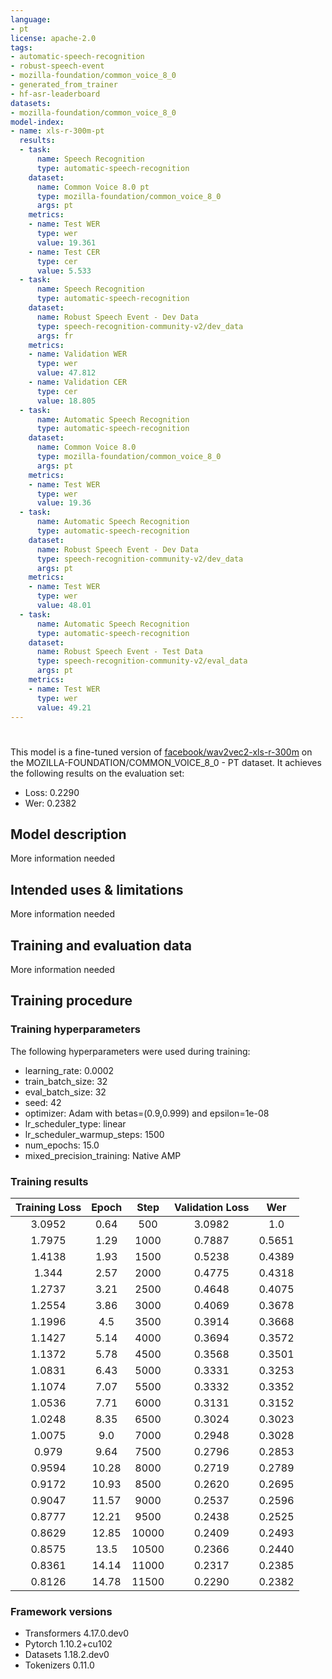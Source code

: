 ```yaml
---
language:
- pt
license: apache-2.0
tags:
- automatic-speech-recognition
- robust-speech-event
- mozilla-foundation/common_voice_8_0
- generated_from_trainer
- hf-asr-leaderboard
datasets:
- mozilla-foundation/common_voice_8_0
model-index:
- name: xls-r-300m-pt
  results:
  - task:
      name: Speech Recognition
      type: automatic-speech-recognition
    dataset:
      name: Common Voice 8.0 pt
      type: mozilla-foundation/common_voice_8_0
      args: pt
    metrics:
    - name: Test WER
      type: wer
      value: 19.361
    - name: Test CER
      type: cer
      value: 5.533
  - task:
      name: Speech Recognition
      type: automatic-speech-recognition
    dataset:
      name: Robust Speech Event - Dev Data
      type: speech-recognition-community-v2/dev_data
      args: fr
    metrics:
    - name: Validation WER
      type: wer
      value: 47.812
    - name: Validation CER
      type: cer
      value: 18.805
  - task:
      name: Automatic Speech Recognition
      type: automatic-speech-recognition
    dataset:
      name: Common Voice 8.0
      type: mozilla-foundation/common_voice_8_0
      args: pt
    metrics:
    - name: Test WER
      type: wer
      value: 19.36
  - task:
      name: Automatic Speech Recognition
      type: automatic-speech-recognition
    dataset:
      name: Robust Speech Event - Dev Data
      type: speech-recognition-community-v2/dev_data
      args: pt
    metrics:
    - name: Test WER
      type: wer
      value: 48.01
  - task:
      name: Automatic Speech Recognition
      type: automatic-speech-recognition
    dataset:
      name: Robust Speech Event - Test Data
      type: speech-recognition-community-v2/eval_data
      args: pt
    metrics:
    - name: Test WER
      type: wer
      value: 49.21
---
```


<!-- This model card has been generated automatically according to the information the Trainer had access to. You
should probably proofread and complete it, then remove this comment. -->

# 

This model is a fine-tuned version of [facebook/wav2vec2-xls-r-300m](https://huggingface.co/facebook/wav2vec2-xls-r-300m) on the MOZILLA-FOUNDATION/COMMON_VOICE_8_0 - PT dataset.
It achieves the following results on the evaluation set:
- Loss: 0.2290
- Wer: 0.2382

## Model description

More information needed

## Intended uses & limitations

More information needed

## Training and evaluation data

More information needed

## Training procedure

### Training hyperparameters

The following hyperparameters were used during training:
- learning_rate: 0.0002
- train_batch_size: 32
- eval_batch_size: 32
- seed: 42
- optimizer: Adam with betas=(0.9,0.999) and epsilon=1e-08
- lr_scheduler_type: linear
- lr_scheduler_warmup_steps: 1500
- num_epochs: 15.0
- mixed_precision_training: Native AMP

### Training results

| Training Loss | Epoch | Step  | Validation Loss | Wer    |
|:-------------:|:-----:|:-----:|:---------------:|:------:|
| 3.0952        | 0.64  | 500   | 3.0982          | 1.0    |
| 1.7975        | 1.29  | 1000  | 0.7887          | 0.5651 |
| 1.4138        | 1.93  | 1500  | 0.5238          | 0.4389 |
| 1.344         | 2.57  | 2000  | 0.4775          | 0.4318 |
| 1.2737        | 3.21  | 2500  | 0.4648          | 0.4075 |
| 1.2554        | 3.86  | 3000  | 0.4069          | 0.3678 |
| 1.1996        | 4.5   | 3500  | 0.3914          | 0.3668 |
| 1.1427        | 5.14  | 4000  | 0.3694          | 0.3572 |
| 1.1372        | 5.78  | 4500  | 0.3568          | 0.3501 |
| 1.0831        | 6.43  | 5000  | 0.3331          | 0.3253 |
| 1.1074        | 7.07  | 5500  | 0.3332          | 0.3352 |
| 1.0536        | 7.71  | 6000  | 0.3131          | 0.3152 |
| 1.0248        | 8.35  | 6500  | 0.3024          | 0.3023 |
| 1.0075        | 9.0   | 7000  | 0.2948          | 0.3028 |
| 0.979         | 9.64  | 7500  | 0.2796          | 0.2853 |
| 0.9594        | 10.28 | 8000  | 0.2719          | 0.2789 |
| 0.9172        | 10.93 | 8500  | 0.2620          | 0.2695 |
| 0.9047        | 11.57 | 9000  | 0.2537          | 0.2596 |
| 0.8777        | 12.21 | 9500  | 0.2438          | 0.2525 |
| 0.8629        | 12.85 | 10000 | 0.2409          | 0.2493 |
| 0.8575        | 13.5  | 10500 | 0.2366          | 0.2440 |
| 0.8361        | 14.14 | 11000 | 0.2317          | 0.2385 |
| 0.8126        | 14.78 | 11500 | 0.2290          | 0.2382 |


### Framework versions

- Transformers 4.17.0.dev0
- Pytorch 1.10.2+cu102
- Datasets 1.18.2.dev0
- Tokenizers 0.11.0
